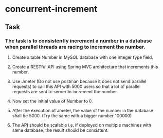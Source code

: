 # concurrent-increment

## Task

### The task is to consistently increment a number in a database when parallel threads are racing to increment the number.

1. Create a table Number in MySQL database with one integer type field.

2. Create a RESTful API using Spring MVC architecture that increments this number.

3. Use Jmeter (Do not use postman because it does not send parallel requests) to call this API with 5000 users so that a lot of parallel requests are sent to server to increment the number.

4. Now set the initial value of Number to 0.

5. After the execution of Jmeter, the value of the number in the database shall be 5000. (Try the same with a bigger number 100000)

6. The API should be scalable i.e. if deployed on multiple machines with same database, the result should be consistent.
